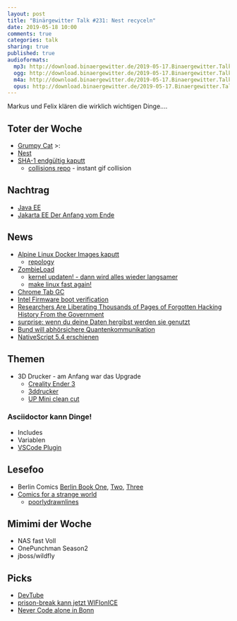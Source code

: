 ```yaml
---
layout: post
title: "Binärgewitter Talk #231: Nest recyceln"
date: 2019-05-18 10:00
comments: true
categories: talk
sharing: true
published: true
audioformats:
  mp3: http://download.binaergewitter.de/2019-05-17.Binaergewitter.Talk.231.mp3
  ogg: http://download.binaergewitter.de/2019-05-17.Binaergewitter.Talk.231.ogg
  m4a: http://download.binaergewitter.de/2019-05-17.Binaergewitter.Talk.231.m4a
  opus: http://download.binaergewitter.de/2019-05-17.Binaergewitter.Talk.231.opus
---
```

Markus und Felix klären die wirklich wichtigen Dinge....

## Toter der Woche
- [Grumpy Cat](https://www.heute.at/people/stars/story/Grumpy-Cat-ist-tot-54042202) >:
- [Nest](https://arstechnica.com/gadgets/2019/05/nest-the-company-died-at-google-io-2019/)
- [SHA-1 endgültig kaputt](https://twitter.com/dukeleto/status/1127006929128181760)
  - [collisions repo](https://github.com/corkami/collisions#gif) - instant gif collision

## Nachtrag
  * [Java EE](https://headcrashing.wordpress.com/2019/05/03/negotiations-failed-how-oracle-killed-java-ee/amp/)
  * [Jakarta EE Der Anfang vom Ende](https://www.heise.de/developer/artikel/Jakarta-EE-Der-Anfang-vom-Ende-oder-die-Chance-fuer-einen-Neuanfang-4413537.html)

## News
* [Alpine Linux Docker Images kaputt](https://www.linux-magazin.de/blogs/insecurity-bulletin/alpine-linux-fehlerhafte-docker-images/)
  - [repology](https://repology.org/repositories/statistics)
* [ZombieLoad](https://zombieloadattack.com/zombieload.pdf)
  - [kernel updaten! - dann wird alles wieder langsamer](https://www.heise.de/newsticker/meldung/Neue-Linux-Kernel-schuetzen-vor-ZombieLoad-aka-MDS-4422245.html)
  - [make linux fast again!](https://make-linux-fast-again.com/)
* [Chrome Tab GC](https://github.com/joras/chrome-tab-gc)
* [Intel Firmware boot verification](https://www.csoonline.com/article/3393255/new-intel-firmware-boot-verification-bypass-enables-low-level-backdoors.html)
* [Researchers Are Liberating Thousands of Pages of Forgotten Hacking History From the Government](https://www.vice.com/en_us/article/vb9bjj/hacking-history-foia-project)
* [surprise: wenn du deine Daten hergibst werden sie genutzt](https://yro.slashdot.org/story/19/05/09/1828217/millions-of-people-uploaded-photos-to-the-ever-app-then-the-company-used-them-to-develop-facial-recognition-tools)
* [Bund will abhörsichere Quantenkommunikation](https://www.heise.de/newsticker/meldung/Bund-165-Millionen-Euro-fuer-abhoersichere-Quantenkommunikation-4425179.html)
* [NativeScript 5.4 erschienen](https://www.nativescript.org/blog/may-the-54th-release-be-with-you)

## Themen
* 3D Drucker - am Anfang war das Upgrade
  * [Creality Ender 3](https://www.amazon.de/Comgrow-Creality-Ender-3D-Drucker-Druckvorgang/dp/B07BR3F9N6?tag=pfleidi-21)
  * [3ddrucker](https://wiki.shackspace.de/project/3ddrucker)
  * [UP Mini clean cut](http://3dprintingsystems.com/wp-content/uploads/UP-Mini-clean-cut-2.png)

### Asciidoctor kann Dinge!
* Includes
* Variablen
* [VSCode Plugin](https://www.infoworld.com/article/3390988/10-visual-studio-code-extensions-for-every-developer.html)

## Lesefoo
* Berlin Comics [Berlin Book One](https://amzn.to/2Jp8AYl), [Two](https://amzn.to/2JrL3pw), [Three](https://amzn.to/2LRQQaa)
* [Comics for a strange world](https://www.amazon.com/gp/product/0735219885?tag=pfleidi-21)
  - [poorlydrawnlines](http://www.poorlydrawnlines.com)

## Mimimi der Woche
* NAS fast Voll
* OnePunchman Season2
* jboss/wildfly

## Picks
* [DevTube](https://dev.tube)
* [prison-break kann jetzt WIFIonICE](https://github.com/makefu/prison-break)
* [Never Code alone in Bonn](https://www.eventbrite.de/e/java-community-ncaevent-tarent-tickets-58954230691?ref=ecal)
